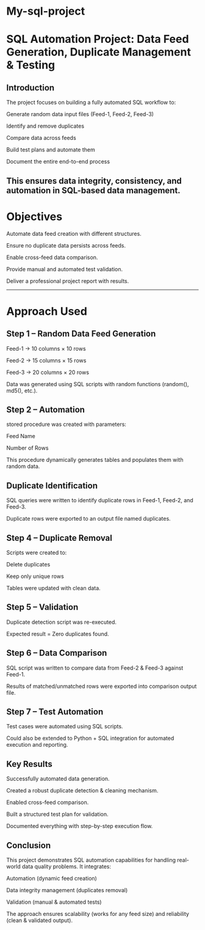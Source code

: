 # My-sql-project
# SQL Automation Project: Data Feed Generation, Duplicate Management & Testing
## Introduction
The project focuses on building a fully automated SQL workflow to:

Generate random data input files (Feed-1, Feed-2, Feed-3)

Identify and remove duplicates

Compare data across feeds

Build test plans and automate them

Document the entire end-to-end process

This ensures data integrity, consistency, and automation in SQL-based data management.
-----------------------------------------------------------------------------------------------------------------
# Objectives


Automate data feed creation with different structures.

Ensure no duplicate data persists across feeds.

Enable cross-feed data comparison.

Provide manual and automated test validation.

Deliver a professional project report with results.

-------------------------------------------------------------------------------------------------------------
# Approach Used
##  Step 1 – Random Data Feed Generation
Feed-1 → 10 columns × 10 rows

Feed-2 → 15 columns × 15 rows

Feed-3 → 20 columns × 20 rows

Data was generated using SQL scripts with random functions (random(), md5(), etc.).

## Step 2 – Automation

stored procedure was created with parameters:

Feed Name

Number of Rows

This procedure dynamically generates tables and populates them with random data.

## Duplicate Identification

SQL queries were written to identify duplicate rows in Feed-1, Feed-2, and Feed-3.

Duplicate rows were exported to an output file named duplicates.

## Step 4 – Duplicate Removal

Scripts were created to:

Delete duplicates

Keep only unique rows

Tables were updated with clean data.

## Step 5 – Validation

Duplicate detection script was re-executed.

Expected result = Zero duplicates found.

## Step 6 – Data Comparison

SQL script was written to compare data from Feed-2 & Feed-3 against Feed-1.

Results of matched/unmatched rows were exported into comparison output file.

## Step 7 – Test Automation

Test cases were automated using SQL scripts.

Could also be extended to Python + SQL integration for automated execution and reporting.

## Key Results

Successfully automated data generation.

Created a robust duplicate detection & cleaning mechanism.

Enabled cross-feed comparison.

Built a structured test plan for validation.

Documented everything with step-by-step execution flow.

## Conclusion

This project demonstrates SQL automation capabilities for handling real-world data quality problems.
It integrates:

Automation (dynamic feed creation)

Data integrity management (duplicates removal)

Validation (manual & automated tests)

The approach ensures scalability (works for any feed size) and reliability (clean & validated output).
